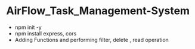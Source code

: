 # AirFlow_Task_Management-System

- npm init -y
- npm install express, cors
- Adding Functions and performing filter, delete , read operation
